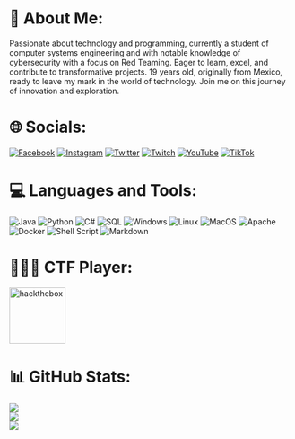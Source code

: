 # 💫 About Me:
Passionate about technology and programming, currently a student of computer systems engineering and with notable knowledge of cybersecurity with a focus on Red Teaming. Eager to learn, excel, and contribute to transformative projects. 19 years old, originally from Mexico, ready to leave my mark in the world of technology. Join me on this journey of innovation and exploration.

# 🌐 Socials:
[![Facebook](https://img.shields.io/badge/Facebook-%231877F2.svg?logo=Facebook&logoColor=white)](https://facebook.com/profile.php?id=100069898464335) [![Instagram](https://img.shields.io/badge/Instagram-%23E4405F.svg?logo=Instagram&logoColor=white)](https://instagram.com/_joshaviles_) [![Twitter](https://img.shields.io/badge/Twitter-%231DA1F2.svg?logo=Twitter&logoColor=white)](https://twitter.com/jooosh____) [![Twitch](https://img.shields.io/badge/Twitch-%239146FF.svg?logo=Twitch&logoColor=white)](https://twitch.tv/joshtrix_) [![YouTube](https://img.shields.io/badge/YouTube-%23FF0000.svg?logo=YouTube&logoColor=white)](https://www.youtube.com/channel/UCL5pqCgc5Zdul2enleAuK0w)
[![TikTok](https://img.shields.io/badge/TikTok-%23000000.svg?logo=TikTok&logoColor=white)](https://www.tiktok.com/@joshtrix_)

# 💻 Languages and Tools:
![Java](https://img.shields.io/badge/Java-%23ED8B00.svg?logo=java&logoColor=white) ![Python](https://img.shields.io/badge/Python-%233776AB.svg?logo=python&logoColor=white) ![C#](https://img.shields.io/badge/C%23-%23239120.svg?logo=c-sharp&logoColor=white) ![SQL](https://img.shields.io/badge/SQL-%230076D6.svg?logo=amazon-dynamodb&logoColor=white) ![Windows](https://img.shields.io/badge/Windows-%230078D6.svg?logo=windows&logoColor=white) ![Linux](https://img.shields.io/badge/Linux-%23FCC624.svg?logo=linux&logoColor=black) ![MacOS](https://img.shields.io/badge/macOS-%23999999.svg?logo=apple&logoColor=white) ![Apache](https://img.shields.io/badge/apache-%23D42029.svg?style=for-the-badge&logo=apache&logoColor=white) ![Docker](https://img.shields.io/badge/Docker-%230db7ed.svg?logo=docker&logoColor=white) ![Shell Script](https://img.shields.io/badge/Shell%20Script-%23121011.svg?logo=gnu-bash&logoColor=white) ![Markdown](https://img.shields.io/badge/Markdown-%23000000.svg?logo=markdown&logoColor=white)


# 👨🏻‍💻 CTF Player:
[<img src="https://static-00.iconduck.com/assets.00/hack-the-box-icon-1024x1024-4ufmqn5r.png" alt="hackthebox" width="100"/>](https://app.hackthebox.com/profile/1361621)

# 📊 GitHub Stats:
![](https://github-readme-stats.vercel.app/api?username=JoshTriix&theme=radical&hide_border=false&include_all_commits=false&count_private=false)<br/>
![](https://github-readme-streak-stats.herokuapp.com/?user=JoshTriix&theme=radical&hide_border=false)<br/>
![](https://github-readme-stats.vercel.app/api/top-langs/?username=JoshTriix&theme=radical&hide_border=false&include_all_commits=false&count_private=false&layout=compact)
